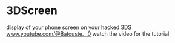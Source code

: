 # 3DScreen
display of your phone screen on your hacked 3DS
www.youtube.com/@Batouste._.0
watch the video for the tutorial
